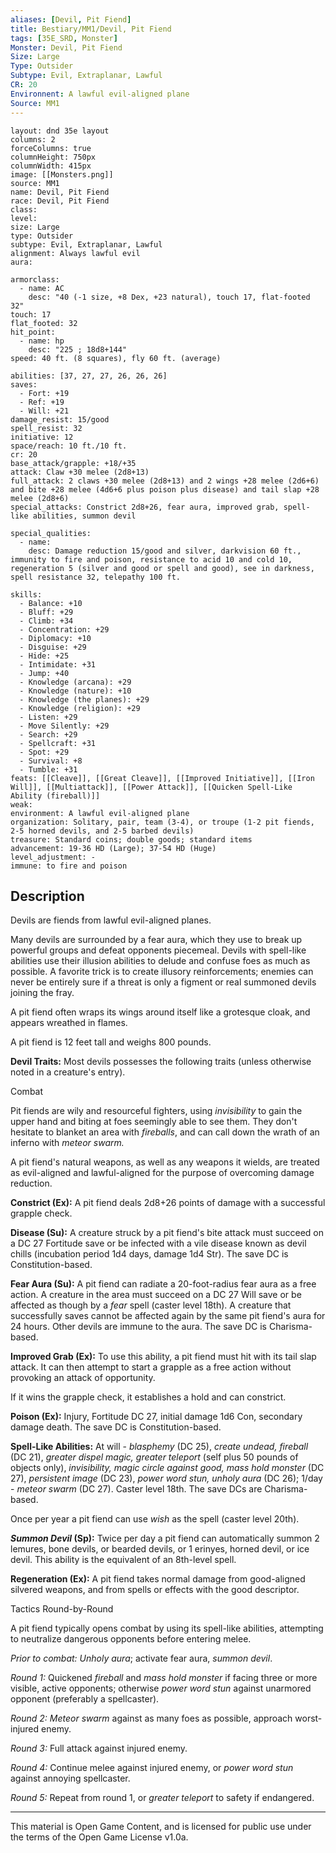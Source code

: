 ```yaml
---
aliases: [Devil, Pit Fiend]
title: Bestiary/MM1/Devil, Pit Fiend
tags: [35E_SRD, Monster]
Monster: Devil, Pit Fiend
Size: Large
Type: Outsider
Subtype: Evil, Extraplanar, Lawful
CR: 20
Environnent: A lawful evil-aligned plane
Source: MM1
---
```


```statblock
layout: dnd 35e layout
columns: 2
forceColumns: true
columnHeight: 750px
columnWidth: 415px
image: [[Monsters.png]]
source: MM1
name: Devil, Pit Fiend
race: Devil, Pit Fiend
class: 
level: 
size: Large
type: Outsider
subtype: Evil, Extraplanar, Lawful
alignment: Always lawful evil
aura: 

armorclass:
  - name: AC
    desc: "40 (-1 size, +8 Dex, +23 natural), touch 17, flat-footed 32"
touch: 17
flat_footed: 32
hit_point:
  - name: hp
    desc: "225 ; 18d8+144"
speed: 40 ft. (8 squares), fly 60 ft. (average)

abilities: [37, 27, 27, 26, 26, 26]
saves:
  - Fort: +19
  - Ref: +19
  - Will: +21
damage_resist: 15/good
spell_resist: 32
initiative: 12
space/reach: 10 ft./10 ft.
cr: 20
base_attack/grapple: +18/+35
attack: Claw +30 melee (2d8+13)
full_attack: 2 claws +30 melee (2d8+13) and 2 wings +28 melee (2d6+6) and bite +28 melee (4d6+6 plus poison plus disease) and tail slap +28 melee (2d8+6)
special_attacks: Constrict 2d8+26, fear aura, improved grab, spell-like abilities, summon devil

special_qualities:
  - name: 
    desc: Damage reduction 15/good and silver, darkvision 60 ft., immunity to fire and poison, resistance to acid 10 and cold 10, regeneration 5 (silver and good or spell and good), see in darkness, spell resistance 32, telepathy 100 ft.

skills:
  - Balance: +10
  - Bluff: +29
  - Climb: +34
  - Concentration: +29
  - Diplomacy: +10
  - Disguise: +29
  - Hide: +25
  - Intimidate: +31
  - Jump: +40
  - Knowledge (arcana): +29
  - Knowledge (nature): +10
  - Knowledge (the planes): +29
  - Knowledge (religion): +29
  - Listen: +29
  - Move Silently: +29
  - Search: +29
  - Spellcraft: +31
  - Spot: +29
  - Survival: +8
  - Tumble: +31
feats: [[Cleave]], [[Great Cleave]], [[Improved Initiative]], [[Iron Will]], [[Multiattack]], [[Power Attack]], [[Quicken Spell-Like Ability (fireball)]]
weak: 
environment: A lawful evil-aligned plane
organization: Solitary, pair, team (3-4), or troupe (1-2 pit fiends, 2-5 horned devils, and 2-5 barbed devils)
treasure: Standard coins; double goods; standard items
advancement: 19-36 HD (Large); 37-54 HD (Huge)
level_adjustment: -
immune: to fire and poison
```

## Description

<p>Devils are fiends from lawful evil-aligned planes.</p>
<p>Many devils are surrounded by a fear aura, which they use to break up powerful groups and defeat opponents piecemeal. Devils with spell-like abilities use their illusion abilities to delude and confuse foes as much as possible. A favorite trick is to create illusory reinforcements; enemies can never be entirely sure if a threat is only a figment or real summoned devils joining the fray.</p>
<p>A pit fiend often wraps its wings around itself like a grotesque cloak, and appears wreathed in flames.</p>
<p>A pit fiend is 12 feet tall and weighs 800 pounds.</p>
<p>
            <b>Devil Traits:</b> Most devils possesses the following traits (unless otherwise noted in a creature's entry).</p>
<p>Combat</p>
<p>Pit fiends are wily and resourceful fighters, using <i>invisibility</i> to gain the upper hand and biting at foes seemingly able to see them. They don't hesitate to blanket an area with <i>fireballs</i>, and can call down the wrath of an inferno with <i>meteor swarm.</i></p>
<p>A pit fiend's natural weapons, as well as any weapons it wields, are treated as evil-aligned and lawful-aligned for the purpose of overcoming damage reduction.</p>
<p>
            <b>Constrict (Ex):</b> A pit fiend deals 2d8+26 points of damage with a successful grapple check.</p>
<p>
            <b>Disease (Su):</b> A creature struck by a pit fiend's bite attack must succeed on a DC 27 Fortitude save or be infected with a vile disease known as devil chills (incubation period 1d4 days, damage 1d4 Str). The save DC is Constitution-based.</p>
<p>
            <b>Fear Aura (Su):</b> A pit fiend can radiate a 20-foot-radius fear aura as a free action. A creature in the area must succeed on a DC 27 Will save or be affected as though by a <i>fear</i> spell (caster level 18th). A creature that successfully saves cannot be affected again by the same pit fiend's aura for 24 hours. Other devils are immune to the aura. The save DC is Charisma-based.</p>
<p>
            <b>Improved Grab (Ex):</b> To use this ability, a pit fiend must hit with its tail slap attack. It can then attempt to start a grapple as a free action without provoking an attack of opportunity.</p>
<p>If it wins the grapple check, it establishes a hold and can constrict.</p>
<p>
            <b>Poison (Ex):</b> Injury, Fortitude DC 27, initial damage 1d6 Con, secondary damage death. The save DC is Constitution-based.</p>
<p>
            <b>Spell-Like Abilities:</b> At will - <i>blasphemy</i> (DC 25), <i>create undead, fireball</i> (DC 21), <i>greater dispel magic, greater teleport</i> (self plus 50 pounds of objects only), <i>invisibility, magic circle against good, mass hold monster</i> (DC 27), <i>persistent image</i> (DC 23), <i>power word stun, unholy aura</i> (DC 26); 1/day - <i>meteor swarm</i> (DC 27). Caster level 18th. The save DCs are Charisma-based.</p>
<p>Once per year a pit fiend can use <i>wish</i> as the spell (caster level 20th).</p>
<p>
            <b>
              <i>Summon Devil</i> (Sp):</b> Twice per day a pit fiend can automatically summon 2 lemures, bone devils, or bearded devils, or 1 erinyes, horned devil, or ice devil. This ability is the equivalent of an 8th-level spell.</p>
<p>
            <b>Regeneration (Ex):</b> A pit fiend takes normal damage from good-aligned silvered weapons, and from spells or effects with the good descriptor.</p>
<p>Tactics Round-by-Round</p>
<p>A pit fiend typically opens combat by using its spell-like abilities, attempting to neutralize dangerous opponents before entering melee.</p>
<p>
            <i>Prior to combat: Unholy aura</i>; activate fear aura, <i>summon devil</i>.</p>
<p>
            <i>Round 1:</i> Quickened <i>fireball</i> and <i>mass hold monster</i> if facing three or more visible, active opponents; otherwise <i>power word stun</i> against unarmored opponent (preferably a spellcaster).</p>
<p>
            <i>Round 2: Meteor swarm</i> against as many foes as possible, approach worst-injured enemy.</p>
<p>
            <i>Round 3:</i> Full attack against injured enemy.</p>
<p>
            <i>Round 4:</i> Continue melee against injured enemy, or <i>power word stun</i> against annoying spellcaster.</p>
<p>
            <i>Round 5:</i> Repeat from round 1, or <i>greater teleport</i> to safety if endangered.</p>

---

This material is Open Game Content, and is licensed for public use under
the terms of the Open Game License v1.0a.
